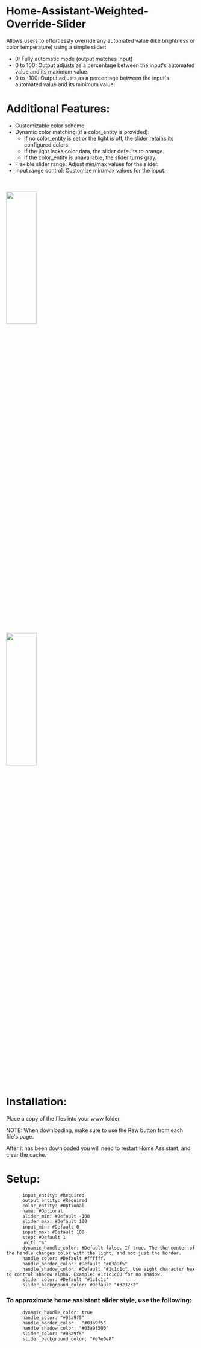 # Home-Assistant-Weighted-Override-Slider

Allows users to effortlessly override any automated value (like brightness or color temperature) using a simple slider:

- 0:        Fully automatic mode (output matches input)
- 0 to 100:  Output adjusts as a percentage between the input's automated value and its maximum value.
- 0 to -100: Output adjusts as a percentage between the input's automated value and its minimum value.

# Additional Features:

- Customizable color scheme
- Dynamic color matching (if a color_entity is provided):
  - If no color_entity is set or the light is off, the slider retains its configured colors.
  - If the light lacks color data, the slider defaults to orange.
  - If the color_entity is unavailable, the slider turns gray.
- Flexible slider range: Adjust min/max values for the slider.
- Input range control: Customize min/max values for the input.

  
<br>
<br>
<img align="center" width="40%" height="30%" src="https://github.com/user-attachments/assets/1ef01fa5-c315-4739-aa01-d0a06dfd55a4">
<br>
<img align="center" width="40%" height="30%" src="https://github.com/user-attachments/assets/df8ef0e5-1458-4d44-9183-acce5d5a98ba">
<br>
<br>

# Installation:

Place a copy of the files into your www folder.

NOTE: When downloading, make sure to use the Raw button from each file's page.

After it has been downloaded you will need to restart Home Assistant, and clear the cache.

# Setup:


          input_entity: #Required
          output_entity: #Required
          color_entity: #Optional
          name: #Optional
          slider_min: #Default -100
          slider_max: #Default 100
          input_min: #Default 0
          input_max: #Default 100
          step: #Default 1
          unit: "%"
          dynamic_handle_color: #Default false. If true, The the center of the handle changes color with the light, and not just the border.
          handle_color: #Default #ffffff. 
          handle_border_color: #Default "#03a9f5"
          handle_shadow_color: #Default "#1c1c1c". Use eight character hex to control shadow alpha. Example: #1c1c1c00 for no shadow.
          slider_color: #Default "#1c1c1c" 
          slider_background_color: #Default "#323232" 

### To approximate home assistant slider style, use the following:
          dynamic_handle_color: true
          handle_color: "#03a9f5" 
          handle_border_color:  "#03a9f5" 
          handle_shadow_color: "#03a9f500" 
          slider_color: "#03a9f5" 
          slider_background_color: "#e7e0e8"
